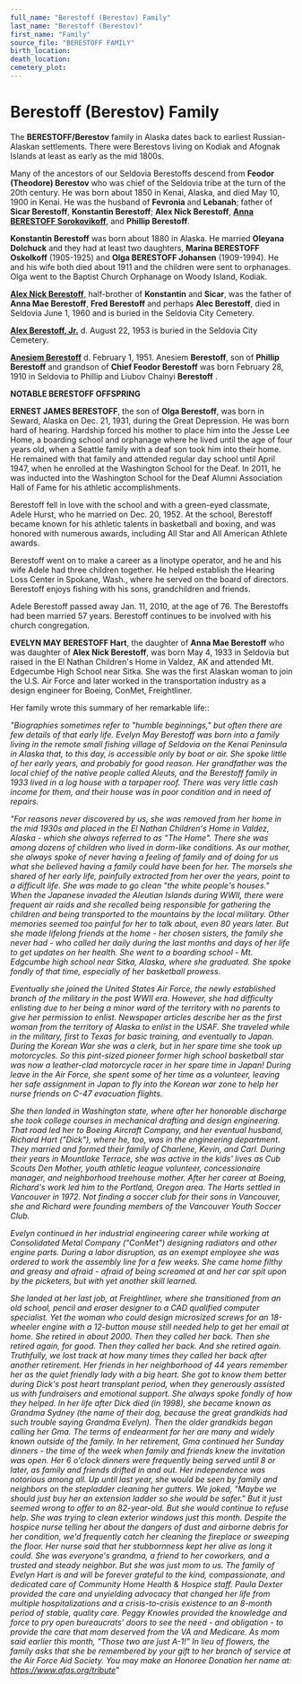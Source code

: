 ```yaml
---
full_name: "Berestoff (Berestov) Family"
last_name: "Berestoff (Berestov)"
first_name: "Family"
source_file: "BERESTOFF FAMILY"
birth_location:
death_location:
cemetery_plot: 
---
```

# Berestoff (Berestov) Family

The **BERESTOFF/Berestov** family in Alaska dates back to earliest Russian-Alaskan settlements. There were Berestovs living on Kodiak and Afognak Islands at least as early as the mid 1800s. 

Many of the ancestors of our Seldovia Berestoffs descend from **Feodor (Theodore) Berestov** who was chief of the Seldovia tribe at the turn of the 20th century.  He was born about 1850 in Kenai, Alaska, and died May 10, 1900 in Kenai. He was the husband of **Fevronia** and
**Lebanah**; father of **Sicar Berestoff**, **Konstantin Berestoff**; **Alex Nick
Berestoff**, [**Anna BERESTOFF Sorokovikoff**](../people/Sorokovikoff_Konstantine.md), and **Phillip Berestoff**. 

**Konstantin Berestoff** was born about 1880 in Alaska.  He married **Oleyana Dolchuck** and they had at least two daughters, **Marina BERESTOFF Oskolkoff** (1905-1925) and **Olga BERESTOFF Johansen** (1909-1994). He and his wife both died about 1911 and the children were sent to orphanages. Olga went to the Baptist Church Orphanage on Woody Island, Kodiak.

[**Alex Nick Berestoff**](../_people/Berestoff_Alex_Sr.md), half-brother of **Konstantin** and **Sicar**, was the father of **Anna Mae Berestoff**, **Fred Berestoff** and perhaps **Alec Berestoff**, died in Seldovia June 1, 1960 and is buried in the Seldovia City Cemetery.

[**Alex Berestoff, Jr.**](../_people/Berestoff_Alex_Jr.md) d. August 22, 1953 is buried in the Seldovia City Cemetery.

[**Anesiem Berestoff**](../_people/Berestoff_Anesiem_Jr.md) d. February 1, 1951. Anesiem **Berestoff**, son of **Phillip Berestoff** and grandson of **Chief Feodor Berestoff** was born February 28, 1910 in Seldovia to Phillip and Liubov Chainyi **Berestoff** .

**NOTABLE BERESTOFF OFFSPRING**

**ERNEST JAMES BERESTOFF**, the son of **Olga Berestoff**, was born in Seward, Alaska on Dec. 21, 1931, during the Great Depression. He was born hard of hearing. Hardship forced his mother to place him into the Jesse Lee Home, a boarding school and orphanage where he lived until the age of four years old, when a Seattle family with a deaf son took him into their home. He remained with that family and attended regular day school until April 1947, when he enrolled at the Washington School for the Deaf. In 2011, he was inducted into the Washington School for the Deaf Alumni Association Hall of Fame for his athletic accomplishments. 

Berestoff fell in love with the school and with a green-eyed classmate, Adele Hurst, who he married on Dec. 20, 1952. At the school, Berestoff became known for his athletic talents in basketball and boxing, and was honored with numerous awards, including All Star and All American Athlete awards.

Berestoff went on to make a career as a linotype operator, and he and his wife Adele had three children together. He helped establish the Hearing Loss Center in Spokane, Wash., where he served on the board of directors. Berestoff enjoys fishing with his sons, grandchildren and friends.

Adele Berestoff passed away Jan. 11, 2010, at the age of 76. The Berestoffs had been married 57 years. Berestoff continues to be involved with his church congregation.


**EVELYN MAY BERESTOFF Hart**, the daughter of **Anna Mae Berestoff** who was daughter of **Alex Nick Berestoff**, was born May 4, 1933 in Seldovia but raised in the El Nathan Children's Home in Valdez, AK and attended Mt. Edgecumbe High School near Sitka. She was the first Alaskan woman to join the U.S. Air Force and later worked in the transportation industry as a design engineer for Boeing, ConMet, Freightliner. 

Her family wrote this summary of her remarkable life::

*"Biographies sometimes refer to "humble beginnings," but often there are few details of that early life. Evelyn May Berestoff was born into a family living in the remote small fishing village of Seldovia on the Kenai Peninsula in Alaska that, to this day, is accessible only by boat or air. She spoke little of her early years, and probably for good reason. Her grandfather was the local chief of the native people called Aleuts, and the Berestoff family in 1933 lived in a log house with a tarpaper roof. There was very little cash income for them, and their house was in poor condition and in need of repairs.*

*"For reasons never discovered by us, she was removed from her home in the mid 1930s and placed in the El Nathan Children's Home in Valdez, Alaska - which she always referred to as "The Home". There she was among dozens of children who lived in dorm-like conditions. As our mother, she always spoke of never having a feeling of family and of doing for us what she believed having a family could have been for her. The morsels she shared of her early life, painfully extracted from her over the years, point to a difficult life. She was made to go clean "the white people's houses." When the Japanese invaded the Aleutian Islands during WWII, there were frequent air raids and she recalled being responsible for gathering the children and being transported to the mountains by the local military. Other memories seemed too painful for her to talk about, even 80 years later. But she made lifelong friends at the home - her chosen sisters, the family she never had - who called her daily during the last months and days of her life to get updates on her health. She went to a boarding school - Mt. Edgcumbe high school near Sitka, Alaska, where she graduated. She spoke fondly of that time, especially of her basketball prowess.* 

*Eventually she joined the United States Air Force, the newly established branch of the military in the post WWII era. However, she had difficulty enlisting due to her being a minor ward of the territory with no parents to give her permission to enlist. Newspaper articles describe her as the first woman from the territory of Alaska to enlist in the USAF. She traveled while in the military, first to Texas for basic training, and eventually to Japan. During the Korean War she was a clerk, but in her spare time she took up motorcycles. So this pint-sized pioneer former high school basketball star was now a leather-clad motorcycle racer in her spare time in Japan! During leave in the Air Force, she spent some of her time as a volunteer, leaving her safe assignment in Japan to fly into the Korean war zone to help her nurse friends on C-47 evacuation flights.* 

*She then landed in Washington state, where after her honorable discharge she took college courses in mechanical drafting and design engineering. That road led her to Boeing Aircraft Company, and her eventual husband, Richard Hart ("Dick"), where he, too, was in the engineering department. They married and formed their family of Charlene, Kevin, and Carl. During their years in Mountlake Terrace, she was active in the kids' lives as Cub Scouts Den Mother, youth athletic league volunteer, concessionaire manager, and neighborhood treehouse mother. After her career at Boeing, Richard's work led him to the Portland, Oregon area. The Harts settled in Vancouver in 1972. Not finding a soccer club for their sons in Vancouver, she and Richard were founding members of the Vancouver Youth Soccer Club.* 

*Evelyn continued in her industrial engineering career while working at Consolidated Metal Company ("ConMet") designing radiators and other engine parts. During a labor disruption, as an exempt employee she was ordered to work the assembly line for a few weeks. She came home filthy and greasy and afraid - afraid of being screamed at and her car spit upon by the picketers, but with yet another skill learned.* 

*She landed at her last job, at Freightliner, where she transitioned from an old school, pencil and eraser designer to a CAD qualified computer specialist. Yet the woman who could design microsized screws for an 18-wheeler engine with a 12-button mouse still needed help to get her email at home. She retired in about 2000. Then they called her back. Then she retired again, for good. Then they called her back. And she retired again. Truthfully, we lost track at how many times they called her back after another retirement. Her friends in her neighborhood of 44 years remember her as the quiet friendly lady with a big heart. She got to know them better during Dick's post heart transplant period, when they generously assisted us with fundraisers and emotional support. She always spoke fondly of how they helped. In her life after Dick died (in 1998), she became known as Grandma Sydney (the name of their dog, because the great grandkids had such trouble saying Grandma Evelyn). Then the older grandkids began calling her Gma. The terms of endearment for her are many and widely known outside of the family. In her retirement, Gma continued her Sunday dinners - the time of the week when family and friends knew the invitation was open. Her 6 o'clock dinners were frequently being served until 8 or later, as family and friends drifted in and out. Her independence was notorious among all. Up until last year, she would be seen by family and neighbors on the stepladder cleaning her gutters. We joked, "Maybe we should just buy her an extension ladder so she would be safer." But it just seemed wrong to offer to an 82-year-old. But she would continue to refuse help. She was trying to clean exterior windows just this month. Despite the hospice nurse telling her about the dangers of dust and airborne debris for her condition, we'd frequently catch her cleaning the fireplace or sweeping the floor. Her nurse said that her stubbornness kept her alive as long it could. She was everyone's grandma, a friend to her coworkers, and a trusted and steady neighbor. But she was just mom to us. The family of Evelyn Hart is and will be forever grateful to the kind, compassionate, and dedicated care of Community Home Health & Hospice staff. Paula Dexter provided the care and unyielding advocacy that changed her life from multiple hospitalizations and a crisis-to-crisis existence to an 8-month period of stable, quality care. Peggy Knowles provided the knowledge and force to pry open bureaucrats' doors to see the need - and obligation - to provide the care that mom deserved from the VA and Medicare. As mom said earlier this month, "Those two are just A-1!" In lieu of flowers, the family asks that she be remembered by your gift to her branch of service at the Air Force Aid Society. You may make an Honoree Donation her name at: https://www.afas.org/tribute"*


